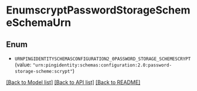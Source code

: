 # EnumscryptPasswordStorageSchemeSchemaUrn

## Enum


* `URNPINGIDENTITYSCHEMASCONFIGURATION2_0PASSWORD_STORAGE_SCHEMESCRYPT` (value: `"urn:pingidentity:schemas:configuration:2.0:password-storage-scheme:scrypt"`)


[[Back to Model list]](../README.md#documentation-for-models) [[Back to API list]](../README.md#documentation-for-api-endpoints) [[Back to README]](../README.md)


